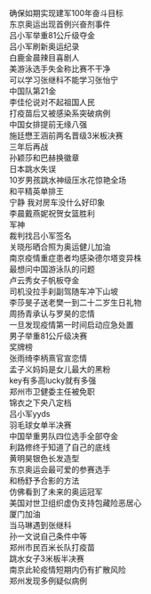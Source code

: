 确保如期实现建军100年奋斗目标  
东京奥运出现首例兴奋剂事件  
吕小军举重81公斤级夺金  
吕小军刷新奥运纪录  
白鹿金晨辣目喜剧人  
美游泳选手失金称比赛不干净  
可以学习张继科不能学习张怡宁  
中国队第21金  
李佳伦说对不起祖国人民  
打疫苗后又被感染系突破病例  
中国女排提前无缘八强  
施廷懋王涵前两名晋级3米板决赛  
三年后再战  
孙颖莎和巴赫换徽章  
日本跳水失误  
10岁男孩跳水神级压水花惊艳全场  
和平精英单排王  
宁静 我对房车没什么好印象  
李晨戴燕妮祝贺女篮胜利  
军神  
裁判找吕小军签名  
关晓彤晒合照为奥运健儿加油  
南京疫情重症患者均感染德尔塔变异株  
最想问中国游泳队的问题  
卢云秀女子帆板夺金  
司机没拉手刹副驾随车冲下山坡  
李莎旻子送老樊一到二十二岁生日礼物  
周扬青承认与罗昊的恋情  
一旦发现疫情第一时间启动应急处置  
男子举重81公斤级决赛  
奖牌榜  
张雨绮李柄熹官宣恋情  
孟子义妈妈是女儿最大的黑粉  
key有多高lucky就有多强  
郑州市卫健委主任被免职  
锦衣之下央八定档  
吕小军yyds  
羽毛球女单半决赛  
中国举重男队四位选手全部夺金  
利路修终于知道了自己的底线  
黄明昊银色长发造型  
东京奥运会最可爱的参赛选手  
和杨舒予合影的方法  
仿佛看到了未来的奥运冠军  
美国对世卫组织虚伪支持包藏险恶居心  
厦门加油  
当马琳遇到张继科  
孙一文说自己条件中等  
郑州市民百米长队打疫苗  
跳水女子3米板半决赛  
南京此轮疫情短期内仍有扩散风险  
郑州发现多例疑似病例  
